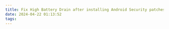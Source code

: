 ```yaml
---
title: Fix High Battery Drain after installing Android Security patches
date: 2024-04-22 01:13:52
tags:
---
```

